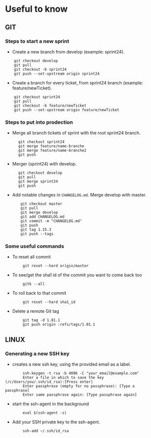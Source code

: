 # Useful to know

## GIT

### Steps to start a new sprint
  * Create a new branch from develop (example: sprint24).
```
    git checkout develop
    git pull
    git checkout -b sprint24
    git push --set-upstream origin sprint24
```
  * Create a branch for every ticket, from sprint24 branch (example: feature/newTicket).
```
    git checkout sprint24
    git pull
    git checkout -b feature/newTicket
    git push --set-upstream origin feature/newTicket
```
### Steps to put into prodection
  * Merge all branch tickets of sprint with the root sprint24 branch.
  ```
        git checkout sprint24
        git merge feature/name-branche
        git merge feature/name-branche2
        git push
  ```
  * Merger (sprint24) with develop.
  ```
        git checkout develop
        git pull
        git merge sprint24
        git push
  ```
  * Add notable changes in `CHANGELOG.md`. Merge develop with master. 
 ```
        git checkout master
        git pull
        git merge develop
        git add CHANGELOG.md
        git commit -m "CHANGELOG.md"
        git push
        git tag 1.15.3
        git push --tags
```
### Some useful commands
  * To reset all commit 
``` 
        git reset --hard origin/master 
```
  * To see/get the sha1 id of the commit you want to come back too
```
        gitk --all 
```
  
  * To roll back to that commit
``` 
        git reset --hard sha1_id 
```
  
  * Delete a remote Git tag
``` 
        git tag -d 1.01.1
        git push origin :refs/tags/1.01.1 
```
## LINUX

### Generating a new SSH key
  * creates a new ssh key, using the provided email as a label.
``` 
        ssh-keygen -t rsa -b 4096 -C "your_email@example.com" 
        Enter a file in which to save the key (/c/Users/you/.ssh/id_rsa):[Press enter] 
        Enter passphrase (empty for no passphrase): [Type a passphrase]
        Enter same passphrase again: [Type passphrase again] 
``` 
  * start the ssh-agent in the background
``` 
        eval $(ssh-agent -s) 
```
  * Add your SSH private key to the ssh-agent.
``` 
        ssh-add ~/.ssh/id_rsa 
```
  
